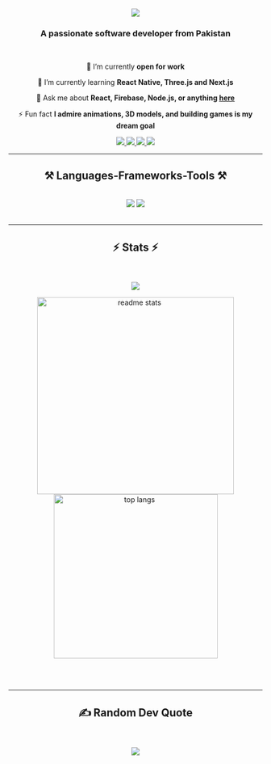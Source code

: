 
<h1 align="center">
    <img src="https://readme-typing-svg.herokuapp.com/?font=Pacifico&size=40&center=true&vCenter=true&width=500&height=70&duration=4000&lines=Hi+There!+👋;+I'm+Shaban+Mughal!;" />
</h1>

<h3 align="center">A passionate software developer from Pakistan</h3>

<br/>

<div align="center">
 
 🔭  I’m currently **open for work**

 🌱 I’m currently learning **React Native, Three.js and Next.js**

 💬 Ask me about **React, Firebase, Node.js, or anything [here](https://github.com/ShabanMughal/readme/issues)**

 ⚡ Fun fact **I admire animations, 3D models, and building games is my dream goal**

</div>
 
<div align="center"> 
  <a href="mailto:thandermughal@gmail.com">
    <img src="https://img.shields.io/badge/Gmail-333333?style=for-the-badge&logo=gmail&logoColor=red" />
  </a>
  <a href="https://linkedin.com/in/shaban-mughal-27386a2a9" target="_blank">
    <img src="https://img.shields.io/badge/LinkedIn-0077B5?style=for-the-badge&logo=linkedin&logoColor=white" target="_blank" />
  </a>
  <a href="https://instagram.com/thunder_senpai_22" target="_blank">
     <img src="https://img.shields.io/badge/Instagram-E4405F?style=for-the-badge&logo=instagram&logoColor=white" target="_blank" />
  </a>
  <a href="https://thunder-portfolio.vercel.app/" target="_blank">
     <img src="https://img.shields.io/badge/Portfolio-FF5722?style=for-the-badge&logo=todoist&logoColor=white" target="_blank" />
  </a>
</div>

<hr/>

<h2 align="center">⚒️ Languages-Frameworks-Tools ⚒️</h2>
<br/>
<div align="center">
    <img src="https://skillicons.dev/icons?i=react,bootstrap,tailwind,nextjs,mui,html,css,vscode,github" />
    <img src="https://skillicons.dev/icons?i=scss,figma,git,ts,threejs,nodejs,javascript,firebase,mongodb,python,mysql" />
</div>

<br/>
<hr/>


<h2 align="center">⚡ Stats ⚡</h2>
<br>
<div align=center>
    
  ![](https://github-readme-streak-stats.herokuapp.com/?user=ShabanMughal&theme=github_dark_dimmed&hide_border=false)
    
  <img width=390 src="https://github-readme-stats.vercel.app/api?username=ShabanMughal&count_private=true&show_icons=true&theme=react&rank_icon=github&border_radius=10" alt="readme stats" />
  <br/>
  <img width=325 align="center" src="https://github-readme-stats.vercel.app/api/top-langs/?username=shabanmughal&hide=HTML&langs_count=8&layout=compact&theme=react&border_radius=10&size_weight=0.5&count_weight=0.5&exclude_repo=github-readme-stats" alt="top langs" />
</div>

<br/><br/>

<hr/>
<h2 align="center"> ✍️ Random Dev Quote  </h2>
<br/>
<div align='center'>
    
![](https://quotes-github-readme.vercel.app/api?type=horizontal&theme=tokyonight)

</div>

<br/>


<br/>
